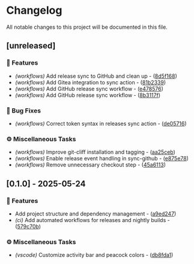# Changelog

All notable changes to this project will be documented in this file.

## [unreleased]

### 🚀 Features

- *(workflows)* Add release sync to GitHub and clean up - ([8d5f168](https://git.0xmax42.io/maxp/ait/commit/8d5f168a10e674effe27aab69d348c52f3f8a58f))
- *(workflows)* Add Gitea integration to sync action - ([81b2339](https://git.0xmax42.io/maxp/ait/commit/81b2339ea6d67a73dd62fb67b41db60388750610))
- *(workflows)* Add GitHub release sync workflow - ([e478576](https://git.0xmax42.io/maxp/ait/commit/e4785769eac1dae3945a388dd745fa43555ea4da))
- *(workflows)* Add GitHub release sync workflow - ([8b3117f](https://git.0xmax42.io/maxp/ait/commit/8b3117fdca5c9cd20cfb9ac3cfe0b0f1ee5f9656))

### 🐛 Bug Fixes

- *(workflows)* Correct token syntax in releases sync action - ([de05716](https://git.0xmax42.io/maxp/ait/commit/de05716b072f81351c603d82dafa17ee751b3dad))

### ⚙️ Miscellaneous Tasks

- *(workflows)* Improve git-cliff installation and tagging - ([aa25ceb](https://git.0xmax42.io/maxp/ait/commit/aa25ceb957a07a5267bfd53dea8c58827c9c6840))
- *(workflows)* Enable release event handling in sync-github - ([e875e78](https://git.0xmax42.io/maxp/ait/commit/e875e781a73349e6ac7092e3c599bdfb2526e08e))
- *(workflows)* Remove unnecessary checkout step - ([45a6113](https://git.0xmax42.io/maxp/ait/commit/45a61134d6f8112c710fa1acdfb8c6205da287b4))

## [0.1.0] - 2025-05-24

### 🚀 Features

- Add project structure and dependency management - ([a9ed247](https://git.0xmax42.io/maxp/ait/commit/a9ed247cb486cfc22779da9d6ab2db15f25dc1e6))
- *(ci)* Add automated workflows for releases and nightly builds - ([579c70b](https://git.0xmax42.io/maxp/ait/commit/579c70b784d551426e841253a6d1de4cc53d65bd))

### ⚙️ Miscellaneous Tasks

- *(vscode)* Customize activity bar and peacock colors - ([db8fda1](https://git.0xmax42.io/maxp/ait/commit/db8fda15df7b6a08dbd8eb4167e9b4862712392e))


